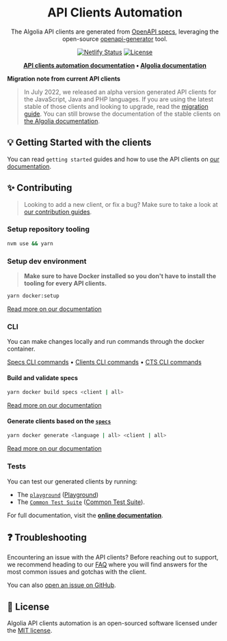 <div align="center">

# API Clients Automation

The Algolia API clients are generated from [OpenAPI specs](https://swagger.io/specification/), leveraging the open-source [openapi-generator](https://openapi-generator.tech/) tool.

[![Netlify Status](https://api.netlify.com/api/v1/badges/09af048d-a19a-44db-9312-84172b73599e/deploy-status?branch=main)](https://app.netlify.com/sites/api-clients-automation/deploys) [![License](https://img.shields.io/badge/license-MIT-green.svg?style=flat-square)](./LICENSE)

<p align="center">
  <strong>
  <a href="https://api-clients-automation.netlify.app/">API clients automation documentation</a> •
  <a href="https://www.algolia.com/doc/">Algolia documentation</a>
  </strong>
</p>

</div>

**Migration note from current API clients**

> In July 2022, we released an alpha version generated API clients for the JavaScript, Java and PHP languages. If you are using the latest stable of those clients and looking to upgrade, read the [migration guide](https://api-clients-automation.netlify.app/docs/clients/migration-guides/). You can still browse the documentation of the stable clients on [the Algolia documentation](https://www.algolia.com/doc/).

## 💡 Getting Started with the clients

You can read `getting started` guides and how to use the API clients on [our documentation](https://api-clients-automation.netlify.app/docs/clients/installation).

## ✨ Contributing

> Looking to add a new client, or fix a bug? Make sure to take a look at [our contribution guides](https://api-clients-automation.netlify.app/docs/contributing/introduction).

### Setup repository tooling

```bash
nvm use && yarn
```

### Setup dev environment

> **Make sure to have Docker installed so you don't have to install the tooling for every API clients.**

```bash
yarn docker:setup
```

[Read more on our documentation](https://api-clients-automation.netlify.app/docs/contributing/setup-repository)

### CLI

You can make changes locally and run commands through the docker container.

[Specs CLI commands](https://api-clients-automation.netlify.app/docs/contributing/CLI/specs-commands) • [Clients CLI commands](https://api-clients-automation.netlify.app/docs/contributing/CLI/clients-commands) • [CTS CLI commands](https://api-clients-automation.netlify.app/docs/contributing/CLI/cts-commands)

#### Build and validate specs

```bash
yarn docker build specs <client | all>
```

[Read more on our documentation](https://api-clients-automation.netlify.app/docs/contributing/add-new-api-client)

#### Generate clients based on the [`specs`](./specs/)

```bash
yarn docker generate <language | all> <client | all>
```

[Read more on our documentation](https://api-clients-automation.netlify.app/docs/contributing/add-new-language)

### Tests

You can test our generated clients by running:

- The [`playground`](./playground) ([Playground](https://api-clients-automation.netlify.app/docs/contributing/testing/playground.md))
- The [`Common Test Suite`](./tests/) ([Common Test Suite](https://api-clients-automation.netlify.app/docs/contributing/testing/common-test-suite.md)).

For full documentation, visit the **[online documentation](https://api-clients-automation.netlify.app/docs/contributing/introduction)**.

## ❓ Troubleshooting

Encountering an issue with the API clients? Before reaching out to support, we recommend heading to our [FAQ](https://www.algolia.com/doc/api-client/troubleshooting/faq/javascript/) where you will find answers for the most common issues and gotchas with the client.

You can also [open an issue on GitHub](https://github.com/algolia/api-clients-automation/issues/new/choose).

## 📄 License

Algolia API clients automation is an open-sourced software licensed under the [MIT license](LICENSE.md).
